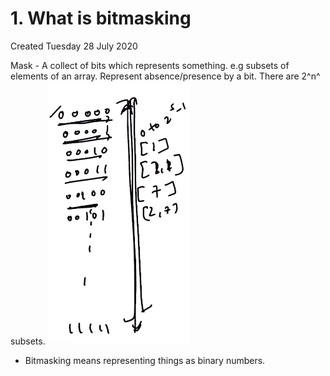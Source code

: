 # 1. What is bitmasking

Created Tuesday 28 July 2020

Mask - A collect of bits which represents something.
e.g subsets of elements of an array. Represent absence/presence by a bit. There are 2^n^ subsets.
![](/assets/1._What_is_bitmasking-image-1.png)

- Bitmasking means representing things as binary numbers.
